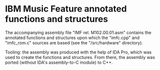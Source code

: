 # IBM Music Feature annotated functions and structures

The accompanying assembly file "IMF rel. M102.00.01.asm" contains 
the annotated functions and structures upon which the "imfc.cpp" and 
"imfc_rom.c" sources are based (see the "/src/hardware" directory).

Tooling: the assembly was produced with the help of IDA Pro, which 
was used to create the functions and structures. From there, the 
assembly was ported (without IDA's assembly-to-C module) to C++.

